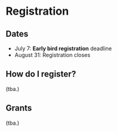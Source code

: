 
# Registration

## Dates

+ July 7: **Early bird registration** deadline 
+ August 31: Registration closes

## How do I register?

(tba.)


## Grants

(tba.)
